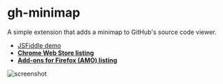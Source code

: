 # gh-minimap

A simple extension that adds a minimap to GitHub's source code viewer.

* [JSFiddle demo][demo]
* **[Chrome Web Store listing][webstore]**
* **[Add-ons for Firefox (AMO) listing][amo]**

![screenshot][ss]

[demo]: https://jsfiddle.net/slikts/hgajz34x/
[ss]: https://i.imgur.com/kB0MCGq.png
[webstore]: https://chrome.google.com/webstore/detail/iljknpnnoceplhlociodngokfookdmpe/
[amo]: https://addons.mozilla.org/en-US/firefox/addon/gh-minimap/
